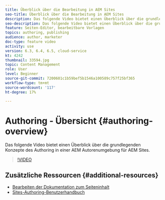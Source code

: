 ```yaml
---
title: Überblick über die Bearbeitung in AEM Sites
seo-title: Überblick über die Bearbeitung in AEM Sites
description: Das folgende Video bietet einen Überblick über die grundlegenden Konzepte des Authoring in einer AEM Autorenumgebung. Als Grundlage wird die Sites-Konsole verwendet.
seo-description: Das folgende Video bietet einen Überblick über die grundlegenden Konzepte des Authoring in einer AEM Autorenumgebung. Als Grundlage wird die Sites-Konsole verwendet.
feature: Seiten-Editor, bearbeitbare Vorlagen
topics: authoring, publishing
audience: author, marketer
doc-type: feature video
activity: use
version: 6.3, 6.4, 6.5, cloud-service
kt: 4242
thumbnail: 33594.jpg
topic: Content Management
role: User
level: Beginner
source-git-commit: 7200601c1b59bef5b1546a100589c757f25bf365
workflow-type: tm+mt
source-wordcount: '117'
ht-degree: 17%

---
```



# Authoring - Übersicht {#authoring-overview}

Das folgende Video bietet einen Überblick über die grundlegenden Konzepte des Authoring in einer AEM Autorenumgebung für AEM Sites.

>[!VIDEO](https://video.tv.adobe.com/v/33594?quality=12&learn=on)

## Zusätzliche Ressourcen {#additional-resources}

* [Bearbeiten der Dokumentation zum Seiteninhalt](https://experienceleague.adobe.com/docs/experience-manager-cloud-service/sites/authoring/fundamentals/editing-content.html)
* [Sites-Authoring-Benutzerhandbuch](https://experienceleague.adobe.com/docs/experience-manager-65/authoring/home.html&amp;topic=/experience-manager/6-5/sites/authoring/morehelp/page-authoring.ug.js)
